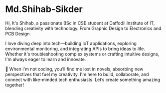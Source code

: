 # Md.Shihab-Sikder
Hi, It's Shihab, a passionate BSc in CSE student at Daffodil Institute of IT, blending creativity with technology. From Graphic Design to Electronics and PCB Design.

I love diving deep into tech—building IoT applications, exploring environmental monitoring, and integrating APIs to bring ideas to life. Whether it's troubleshooting complex systems or crafting intuitive designs, I'm always eager to learn and innovate.

📖 When I'm not coding, you’ll find me lost in novels, absorbing new perspectives that fuel my creativity. I'm here to build, collaborate, and connect with like-minded tech enthusiasts. Let’s create something amazing together!
